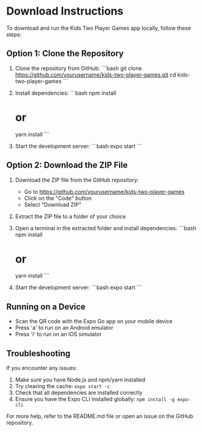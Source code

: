 # Download Instructions

To download and run the Kids Two Player Games app locally, follow these steps:

## Option 1: Clone the Repository

1. Clone the repository from GitHub:
   \`\`\`bash
   git clone https://github.com/yourusername/kids-two-player-games.git
   cd kids-two-player-games
   \`\`\`

2. Install dependencies:
   \`\`\`bash
   npm install
   # or
   yarn install
   \`\`\`

3. Start the development server:
   \`\`\`bash
   expo start
   \`\`\`

## Option 2: Download the ZIP File

1. Download the ZIP file from the GitHub repository:
   - Go to https://github.com/yourusername/kids-two-player-games
   - Click on the "Code" button
   - Select "Download ZIP"

2. Extract the ZIP file to a folder of your choice

3. Open a terminal in the extracted folder and install dependencies:
   \`\`\`bash
   npm install
   # or
   yarn install
   \`\`\`

4. Start the development server:
   \`\`\`bash
   expo start
   \`\`\`

## Running on a Device

- Scan the QR code with the Expo Go app on your mobile device
- Press 'a' to run on an Android emulator
- Press 'i' to run on an iOS simulator

## Troubleshooting

If you encounter any issues:

1. Make sure you have Node.js and npm/yarn installed
2. Try clearing the cache: `expo start -c`
3. Check that all dependencies are installed correctly
4. Ensure you have the Expo CLI installed globally: `npm install -g expo-cli`

For more help, refer to the README.md file or open an issue on the GitHub repository.
